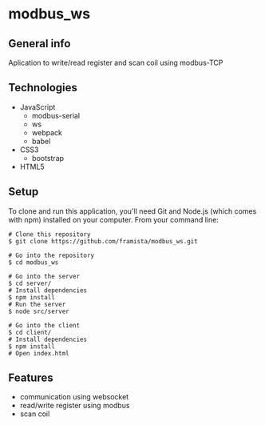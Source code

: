 # modbus_ws

## General info
Aplication to write/read register and scan coil using modbus-TCP
## Technologies
* JavaScript
    * modbus-serial
    * ws
    * webpack
    * babel
* CSS3
    * bootstrap
* HTML5

## Setup
To clone and run this application, you'll need Git and Node.js (which comes with npm) installed on your computer. From your command line:
```
# Clone this repository
$ git clone https://github.com/framista/modbus_ws.git

# Go into the repository
$ cd modbus_ws

# Go into the server
$ cd server/
# Install dependencies 
$ npm install
# Run the server
$ node src/server

# Go into the client
$ cd client/
# Install dependencies 
$ npm install
# Open index.html
```

## Features
* communication using websocket
* read/write register using modbus
* scan coil

